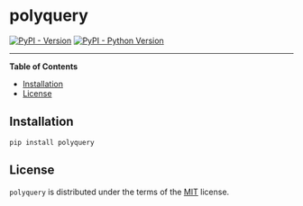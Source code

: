 # polyquery

[![PyPI - Version](https://img.shields.io/pypi/v/polyquery.svg)](https://pypi.org/project/polyquery)
[![PyPI - Python Version](https://img.shields.io/pypi/pyversions/polyquery.svg)](https://pypi.org/project/polyquery)

-----

**Table of Contents**

- [Installation](#installation)
- [License](#license)

## Installation

```console
pip install polyquery
```

## License

`polyquery` is distributed under the terms of the [MIT](https://spdx.org/licenses/MIT.html) license.
